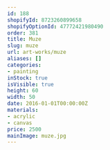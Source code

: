 ```yaml
---
id: 188
shopifyId: 8723260899658
shopifyOptionId: 47772421980490
order: 381
title: Muze
slug: muze
url: art-works/muze
aliases: []
categories:
- painting
inStock: true
isVisible: true
height: 60
width: 50
date: 2016-01-01T00:00:00Z
materials:
- acrylic
- canvas
price: 2500
mainImage: muze.jpg
---
```

